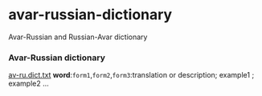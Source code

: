 # avar-russian-dictionary
Avar-Russian and Russian-Avar dictionary

### Avar-Russian dictionary
[av-ru.dict.txt](av-ru.dict.txt)
**word**:`form1`,`form2`,`form3`:translation or description; example1 ; example2 ...
